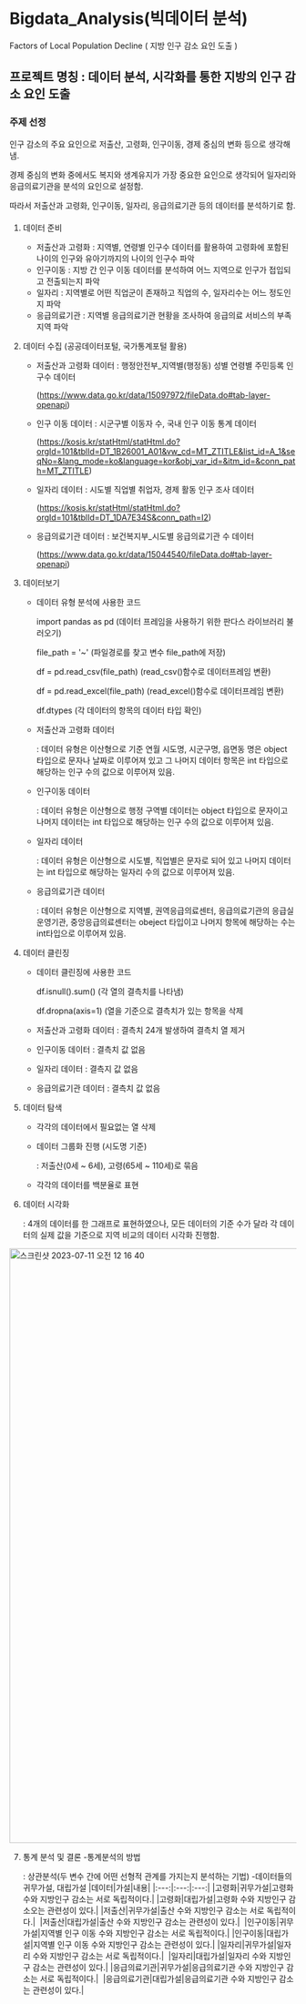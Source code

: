 # Bigdata_Analysis(빅데이터 분석)
Factors of Local Population Decline ( 지방 인구 감소 요인 도출 )

## 프로젝트 명칭 : 데이터 분석, 시각화를 통한 지방의 인구 감소 요인 도출

### 주제 선정
인구 감소의 주요 요인으로 저출산, 고령화, 인구이동, 경제 중심의 변화 등으로 생각해냄.

경제 중심의 변화 중에서도 복지와 생계유지가 가장 중요한 요인으로 생각되어 일자리와 응급의료기관을 분석의 요인으로 설정함.

따라서 저출산과 고령화, 인구이동, 일자리, 응급의료기관 등의 데이터를 분석하기로 함.

####
1. 데이터 준비
   - 저출산과 고령화 : 지역별, 연령별 인구수 데이터를 활용하여 고령화에 포함된 나이의 인구와 유아기까지의 나이의 인구수 파악
   - 인구이동 : 지방 간 인구 이동 데이터를 분석하여 어느 지역으로 인구가 접입되고 전출되는지 파악
   - 일자리 : 지역별로 어떤 직업군이 존재하고 직업의 수, 일자리수는 어느 정도인지 파악
   - 응급의료기관 : 지역별 응급의료기관 현황을 조사하여 응급의료 서비스의 부족 지역 파악

2. 데이터 수집 (공공데이터포털, 국가통계포털 활용)
   - 저출산과 고령화 데이터 : 행정안전부_지역별(행정동) 성별 연령별 주민등록 인구수 데이터

     (https://www.data.go.kr/data/15097972/fileData.do#tab-layer-openapi)
   - 인구 이동 데이터 : 시군구별 이동자 수, 국내 인구 이동 통계 데이터

     (https://kosis.kr/statHtml/statHtml.do?orgId=101&tblId=DT_1B26001_A01&vw_cd=MT_ZTITLE&list_id=A_1&seqNo=&lang_mode=ko&language=kor&obj_var_id=&itm_id=&conn_path=MT_ZTITLE)
   - 일자리 데이터 : 시도별 직업별 취업자, 경제 활동 인구 조사 데이터

     (https://kosis.kr/statHtml/statHtml.do?orgId=101&tblId=DT_1DA7E34S&conn_path=I2)
   - 응급의료기관 데이터 : 보건복지부_시도별 응급의료기관 수 데이터  

     (https://www.data.go.kr/data/15044540/fileData.do#tab-layer-openapi)
   
3. 데이터보기
   - 데이터 유형 분석에 사용한 코드

     import pandas as pd (데이터 프레임을 사용하기 위한 판다스 라이브러리 불러오기)
     
     file_path = '~' (파일경로를 찾고 변수 file_path에 저장)
     
     df = pd.read_csv(file_path) (read_csv()함수로 데이터프레임 변환)
     
     df = pd.read_excel(file_path) (read_excel()함수로 데이터프레임 변환)
     
     df.dtypes (각 데이터의 항목의 데이터 타입 확인)

   - 저출산과 고령화 데이터
     
     : 데이터 유형은 이산형으로 기준 연월 시도명, 시군구명, 읍면동 명은 object 타입으로 문자나 날짜로 이루어져 있고 그 나머지 데이터 항목은 int 타입으로 해당하는 인구 수의 값으로 이루어져 있음.

   - 인구이동 데이터
     
     : 데이터 유형은 이산형으로 행정 구역별 데이터는 object 타입으로 문자이고 나머지 데이터는 int 타입으로 해당하는 인구 수의 값으로 이루어져 있음.

   - 일자리 데이터

     : 데이터 유형은 이산형으로 시도별, 직업별은 문자로 되어 있고 나머지 데이터는 int 타입으로 해당하는 일자리 수의 값으로 이루어져 있음. 

   - 응급의료기관 데이터
     
     : 데이터 유형은 이산형으로 지역별, 권역응급의료센터, 응급의료기관의 응급실 운영기관, 중앙응급의료센터는 obeject 타입이고 나머지 항목에 해당하는 수는 int타입으로 이루어져 있음.


4. 데이터 클린징
   - 데이터 클린징에 사용한 코드

     df.isnull().sum() (각 열의 결측치를 나타냄)

     df.dropna(axis=1) (열을 기준으로 결측치가 있는 항목을 삭제

   - 저출산과 고령화 데이터 : 결측치 24개 발생하여 결측치 열 제거
   - 인구이동 데이터 : 결측치 값 없음
   - 일자리 데이터 : 결측지 값 없음
   - 응급의료기관 데이터 : 결측치 값 없음

5. 데이터 탐색
   - 각각의 데이터에서 필요없는 열 삭제
   - 데이터 그룹화 진행 (시도명 기준)

     : 저출산(0세 ~ 6세), 고령(65세 ~ 110세)로 묶음

   - 각각의 데이터를 백분율로 표현

6. 데이터 시각화

   : 4개의 데이터를 한 그래프로 표현하였으나, 모든 데이터의 기준 수가 달라 각 데이터의 실제 값을 기준으로 지역 비교의 데이터 시각화 진행함.
<img width="1045" alt="스크린샷 2023-07-11 오전 12 16 40" src="https://github.com/Seong-A/Bigdata_Analysis/assets/83965377/019586b5-4cc9-4b32-a33a-6561a6bdbd1a">

7. 통계 분석 및 결론 -통계분석의 방법

   : 상관분석(두 변수 간에 어떤 선형적 관계를 가지는지 분석하는 기법)
   -데이터들의 귀무가설, 대립가설
   |데이터|가설|내용|
   |:---:|:---:|:---:|
   |고령화|귀무가설|고령화 수와 지방인구 감소는 서로 독립적이다.|
   |고령화|대립가설|고령화 수와 지방인구 감소오는 관련성이 있다.|
   |저출산|귀무가설|출산 수와 지방인구 감소는 서로 독립적이다.|
    |저출산|대립가설|출산 수와 지방인구 감소는 관련성이 있다.|
    |인구이동|귀무가설|지역별 인구 이동 수와 지방인구 감소는 서로 독립적이다.|
   |인구이동|대립가설|지역별 인구 이동 수와 지방인구 감소는 관련성이 있다.|
   |일자리|귀무가설|일자리 수와 지방인구 감소는 서로 독립적이다.|
    |일자리|대립가설|일자리 수와 지방인구 감소는 관련성이 있다.|
   |응급의료기관|귀무가설|응급의료기관 수와 지방인구 감소는 서로 독립적이다.|
    |응급의료기관|대립가설|응급의료기관 수와 지방인구 감소는 관련성이 있다.|

   


